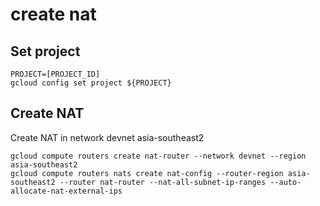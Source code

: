 # create nat

## Set project
```
PROJECT=[PROJECT_ID]
gcloud config set project ${PROJECT}
```

## Create NAT
Create NAT in network devnet asia-southeast2
```
gcloud compute routers create nat-router --network devnet --region asia-southeast2
gcloud compute routers nats create nat-config --router-region asia-southeast2 --router nat-router --nat-all-subnet-ip-ranges --auto-allocate-nat-external-ips
```
